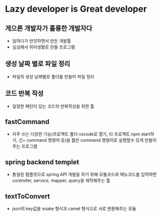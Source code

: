 # Lazy developer is Great developer
## 게으른 개발자가 훌륭한 개발자다
- 일하다가 딴짓하면서 만든 개발툴
- 심심해서 취미생활로 만들 프로그램

## 생성 날짜 별로 파일 정리
- 파일의 생성 날짜별로 폴더를 만들어 파일 정리

## 코드 반복 작성
- 일정한 패턴이 있는 코드의 반복작성을 위한 툴

## fastCommand
- 자주 쓰는 다양한 기능(프로젝트 폴더 vscode로 열기, 타 프로젝트 npm start하기, 긴~ command 명령어 등)을 짦은 command 명령어로 실행할수 있게 만들어주는 프로그램

## spring backend templet
- 통일된 템플릿으로 spring API 개발을 하기 위해 모듈코드와 메뉴코드를 입력하면 controller, service, mapper, query을 제작해주는 툴

## textToConvert
- json의 key값을 snake 형식과 camel 형식으로 서로 변환해주는 모듈